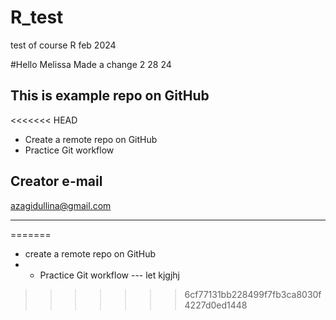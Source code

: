 # R_test
test of course R feb 2024



#Hello Melissa Made a change 2 28 24
## This is example repo on GitHub

<<<<<<< HEAD
- Create a remote repo on GitHub
- Practice Git workflow

## Creator e-mail

azagidullina@gmail.com

***************************
=======
- create a remote repo on GitHub
- - Practice Git workflow
    --- let kjgjhj
 
    
>>>>>>> 6cf77131bb228499f7fb3ca8030f4227d0ed1448
